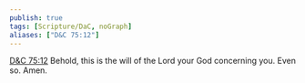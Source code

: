 ```yaml
---
publish: true
tags: [Scripture/DaC, noGraph]
aliases: ["D&C 75:12"]
---
```

[D&C 75:12](https://churchofjesuschrist.org/study/scriptures/dc-testament/dc/75?lang=eng&id=p12#p12) Behold, this is the will of the Lord your God concerning you. Even so. Amen.
